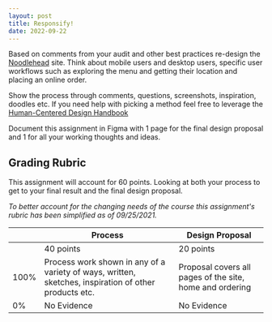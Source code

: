 ```yaml
---
layout: post
title: Responsify!
date: 2022-09-22
---
```


Based on comments from your audit and other best practices re-design the [Noodlehead](http://noodleheadpgh.com) site. Think about mobile users and desktop users, specific user workflows such as exploring the menu and getting their location and placing an online order.

Show the process through comments, questions, screenshots, inspiration, doodles etc. If you need help with picking a method feel free to leverage the [Human-Centered Design Handbook](https://www.designkit.org/methods)

Document this assignment in Figma with 1 page for the final design proposal and 1 for all your working thoughts and ideas.

## Grading Rubric

This assignment will account for 60 points. Looking at both your process to get to your final result and the final design proposal.

*To better account for the changing needs of the course this assignment's rubric has been simplified as of 09/25/2021.*

| | Process | Design Proposal |
| --- | ----------- | ---- |
| | 40 points | 20 points |
| 100% | Process work shown in any of a variety of ways, written, sketches, inspiration of other products etc. | Proposal covers all pages of the site, home and ordering |
| 0% | No Evidence | No Evidence |